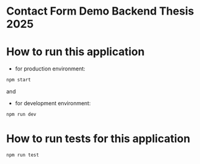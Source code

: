 # Contact Form Demo Backend Thesis 2025

# How to run this application

- for production environment:
```bash
npm start
```

and

- for development environment:
```bash
npm run dev
```

# How to run tests for this application
```
npm run test
```


